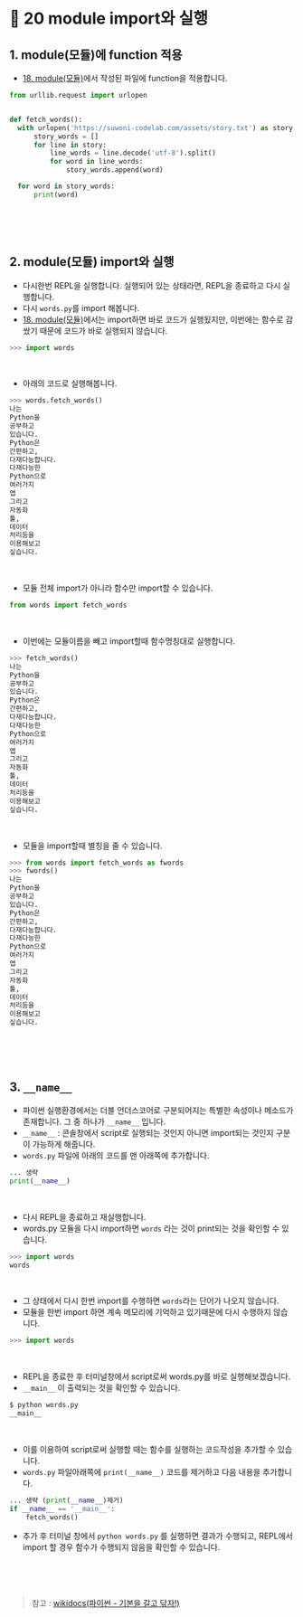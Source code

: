 # 📝 20 module import와 실행
## 1. module(모듈)에 function 적용
* [18. module(모듈)](https://github.com/my-choe/TIL/blob/main/Python/Python_Basic_Grammar/18_module(%EB%AA%A8%EB%93%88).md)에서 작성된 파일에 function을 적용합니다.
```python
from urllib.request import urlopen


def fetch_words():
  with urlopen('https://suwoni-codelab.com/assets/story.txt') as story:
      story_words = []
      for line in story:
          line_words = line.decode('utf-8').split()
          for word in line_words:
              story_words.append(word)

  for word in story_words:
      print(word)
```



<br/><br/><br/>
## 2. module(모듈) import와 실행
* 다시한번 REPL을 실행합니다. 실행되어 있는 상태라면, REPL을 종료하고 다시 실행합니다.
* 다시 `words.py`를 import 해봅니다.
* [18. module(모듈)](https://github.com/my-choe/TIL/blob/main/Python/Python_Basic_Grammar/18_module(%EB%AA%A8%EB%93%88).md)에서는 import하면 바로 코드가 실행됬지만, 이번에는 함수로 감쌌기 때문에 코드가 바로 실행되지 않습니다.
```python
>>> import words
```
<br/>

* 아래의 코드로 실행해봅니다.
```python
>>> words.fetch_words()
나는
Python을
공부하고
있습니다.
Python은
간편하고,
다재다능합니다.
다재다능한
Python으로
여러가지
앱
그리고
자동화
툴,
데이터
처리등을
이용해보고
싶습니다.
```
<br/>

* 모듈 전체 import가 아니라 함수만 import할 수 있습니다.
```python
from words import fetch_words
```
<br/>

* 이번에는 모듈이름을 빼고 import할때 함수명칭대로 실행합니다.
```python
>>> fetch_words()
나는
Python을
공부하고
있습니다.
Python은
간편하고,
다재다능합니다.
다재다능한
Python으로
여러가지
앱
그리고
자동화
툴,
데이터
처리등을
이용해보고
싶습니다.
```
<br/>

* 모듈을 import할때 별칭을 줄 수 있습니다.
```python
>>> from words import fetch_words as fwords
>>> fwords()
나는
Python을
공부하고
있습니다.
Python은
간편하고,
다재다능합니다.
다재다능한
Python으로
여러가지
앱
그리고
자동화
툴,
데이터
처리등을
이용해보고
싶습니다.
```


<br/><br/><br/>
## 3. `__name__`
* 파이썬 실행환경에서는 더블 언더스코어로 구분되어지는 특별한 속성이나 메소드가 존재합니다. 그 중 하나가 `__name__` 입니다.
* `__name__` : 콘솔창에서 script로 실행되는 것인지 아니면 import되는 것인지 구분이 가능하게 해줍니다.
* `words.py` 파일에 아래의 코드를 맨 아래쪽에 추가합니다.
```python
... 생략
print(__name__)
```
<br/>

* 다시 REPL을 종료하고 재실행합니다.
* words.py 모듈을 다시 import하면 `words` 라는 것이 print되는 것을 확인할 수 있습니다.
```python
>>> import words
words
```
<br/>


* 그 상태에서 다시 한번 import를 수행하면 `words`라는 단어가 나오지 않습니다.
* 모듈을 한번 import 하면 계속 메모리에 기억하고 있기때문에 다시 수행하지 않습니다.
```python
>>> import words
```
<br/>


* REPL을 종료한 후 터미널창에서 script로써 words.py를 바로 실행해보겠습니다.
* `__main__` 이 출력되는 것을 확인할 수 있습니다.
```python
$ python words.py 
__main__
```
<br/>


* 이를 이용하여 script로써 실행할 때는 함수를 실행하는 코드작성을 추가할 수 있습니다.
* `words.py` 파일아래쪽에 `print(__name__)` 코드를 제거하고 다음 내용을 추가합니다.
```python
... 생략 (print(__name__)제거)
if __name__ == '__main__':
    fetch_words()
```
* 추가 후 터미널 창에서 `python words.py` 를 실행하면 결과가 수행되고, REPL에서 import 할 경우 함수가 수행되지 않음을 확인할 수 있습니다.


<br/><br/><br/>
> 참고 : [wikidocs(파이썬 - 기본을 갈고 닦자!)](https://wikidocs.net/16048)
